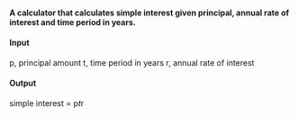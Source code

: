 #### A calculator that calculates simple interest given principal, annual rate of interest and time period in years.

#### Input
   p, principal amount
   t, time period in years
   r, annual rate of interest
   
#### Output
   simple interest = p*t*r
